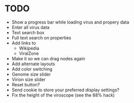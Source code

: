 # TODO

* Show a progress bar while loading virus and propery data
* Enter all virus data
* Text search box
* Full text search on properties
* Add links to
  * Wikipedia
  * ViralZone
* Make it so we can drag nodes again
* Add alternate layouts
* Add color switching
* Genome size slider
* Virion size slider
* Reset button?
* Send cookie to store your preferred display settings?
* Fix the height of the viroscope (see the 88% hack)
